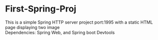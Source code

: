 # First-Spring-Proj
This is a simple Spring HTTP server project port:1995 with a static HTML page displaying two image\
Dependencies: Spring Web, and Spring boot Devtools
